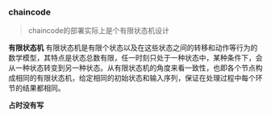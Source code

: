 ### chaincode

> chaincode的部署实际上是个有限状态机设计



**有限状态机**
有限状态机是有限个状态以及在这些状态之间的转移和动作等行为的数学模型，其特点是状态总数有限，任一时刻只处于一种状态中，某种条件下，会从一种状态转变到另一种状态。从有限状态机的角度来看一致性，也即各个节点构成相同的有限状态机，给定相同的初始状态和输入序列，保证在处理过程中每个环节的结果都相同。


**占时没有写**